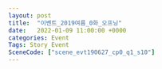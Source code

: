 ```yaml
---
layout: post
title:  "이벤트_2019여름_0화_오프닝"
date:   2022-01-09 11:00:00 +0000
categories: Event
Tags: Story Event
SceneCode: ["scene_evt190627_cp0_q1_s10"]
---
```


